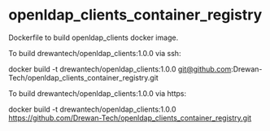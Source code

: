 # openldap_clients_container_registry
Dockerfile to build openldap_clients docker image.

To build drewantech/openldap_clients:1.0.0 via ssh:

docker build -t drewantech/openldap_clients:1.0.0 git@github.com:Drewan-Tech/openldap_clients_container_registry.git

To build drewantech/openldap_clients:1.0.0 via https:

docker build -t drewantech/openldap_clients:1.0.0 https://github.com/Drewan-Tech/openldap_clients_container_registry.git
